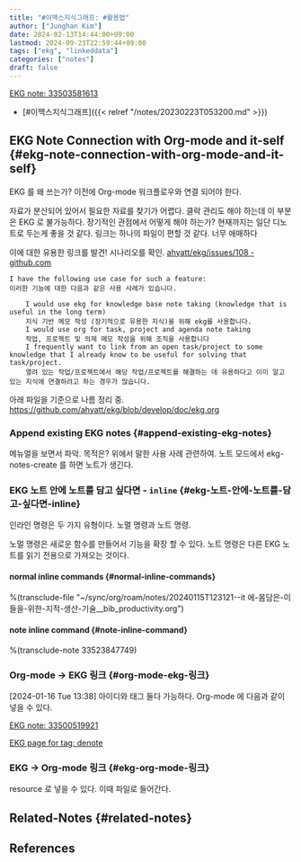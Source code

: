 ```yaml
---
title: "#이맥스지식그래프: #활용법"
author: ["Junghan Kim"]
date: 2024-02-13T14:44:00+09:00
lastmod: 2024-09-23T22:59:44+09:00
tags: ["ekg", "linkeddata"]
categories: ["notes"]
draft: false
---
```


[EKG note: 33503581613](33503581613)

-   [#이맥스지식그래프]({{< relref "/notes/20230223T053200.md" >}})


## EKG Note Connection with Org-mode and it-self {#ekg-note-connection-with-org-mode-and-it-self}



EKG 를 왜 쓰는가? 이전에 Org-mode 워크플로우와 연결 되어야 한다.

자료가 분산되어 있어서 필요한 자료를 찾기가 어렵다. 클락 관리도 해야 하는데 이 부분은 EKG 로 불가능하다. 장기적인 관점에서 어떻게 해야 하는가? 현재까지는 일단 디노트로 두는게 좋을 것 같다. 링크는 하나의 파일이 편할 것 같다. 너무 애매하다

이에 대한 유용한 링크를 발견! 시나리오를 확인. [ahyatt/ekg/issues/108 - github.com](https://github.com/ahyatt/ekg/issues/108)

```text
I have the following use case for such a feature:
이러한 기능에 대한 다음과 같은 사용 사례가 있습니다.

    I would use ekg for knowledge base note taking (knowledge that is useful in the long term)
    지식 기반 메모 작성 (장기적으로 유용한 지식)을 위해 ekg를 사용합니다.
    I would use org for task, project and agenda note taking
    작업, 프로젝트 및 의제 메모 작성을 위해 조직을 사용합니다
    I frequently want to link from an open task/project to some knowledge that I already know to be useful for solving that task/project.
    열려 있는 작업/프로젝트에서 해당 작업/프로젝트를 해결하는 데 유용하다고 이미 알고 있는 지식에 연결하려고 하는 경우가 많습니다.
```

아래 파일을 기준으로 나름 정리 중. <https://github.com/ahyatt/ekg/blob/develop/doc/ekg.org>


### Append existing EKG notes {#append-existing-ekg-notes}



메뉴얼을 보면서 파악. 목적은? 위에서 말한 사용 사례 관련하여. 노트 모드에서 ekg-notes-create 를 하면 노트가 생긴다.


### EKG 노트 안에 노트를 담고 싶다면 - `inline` {#ekg-노트-안에-노트를-담고-싶다면-inline}



인라인 명령은 두 가지 유형이다. 노멀 명령과 노트 명령.

노멀 명령은 새로운 함수를 만들어서 기능을 확장 할 수 있다. 노트 명령은 다른 EKG 노트를 읽기 전용으로 가져오는 것이다.


#### normal inline commands {#normal-inline-commands}

%(transclude-file "~/sync/org/roam/notes/20240115T123121--it 에-몸담은-이들을-위한-지적-생산-기술\__bib_productivity.org")


#### note inline command {#note-inline-command}

%(transclude-note 33523847749)


### Org-mode -&gt; EKG 링크 {#org-mode-ekg-링크}

<span class="timestamp-wrapper"><span class="timestamp">[2024-01-16 Tue 13:38]</span></span> 아이디와 태그 둘다 가능하다. Org-mode 에 다음과 같이 넣을 수 있다.

[EKG note: 33500519921](33500519921)

[EKG page for tag: denote](denote)


### EKG -&gt; Org-mode 링크 {#ekg-org-mode-링크}



resource 로 넣을 수 있다. 이때 파일로 들어간다.


## Related-Notes {#related-notes}

## References

<style>.csl-entry{text-indent: -1.5em; margin-left: 1.5em;}</style><div class="csl-bib-body">
</div>
